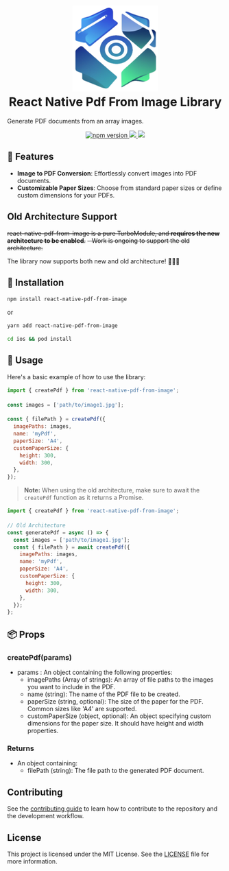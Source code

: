 <h1 align="center">
  <img width="200" height="200" src="./IMG/logo.png"/><br/>
  React Native Pdf From Image Library
</h1>

Generate PDF documents from an array images.

<p align="center">
  <a href="https://www.npmjs.com/package/react-native-pdf-from-image">
    <img alt="npm version" src="https://badge.fury.io/js/react-native-pdf-from-image.svg"/>
  </a>
  <a title='License' href="https://github.com/benjamineruvieru/react-native-pdf-from-image/blob/master/LICENSE" height="18">
    <img src='https://img.shields.io/badge/license-MIT-blue.svg' />
  </a>
  <a title='Tweet' href="https://twitter.com/intent/tweet?text=Check%20out%20this%20awesome%20React%20Native%20PDF%20from%20Image%20Library&url=https://github.com/benjamineruvieru/react-native-pdf-from-image&via=benjamin_eru&hashtags=react,reactnative,opensource,github,ux" height="18">
    <img src='https://img.shields.io/twitter/url/http/shields.io.svg?style=social' />
  </a>
</p>

## 🌟 Features

- **Image to PDF Conversion**: Effortlessly convert images into PDF documents.
- **Customizable Paper Sizes**: Choose from standard paper sizes or define custom dimensions for your PDFs.

## Old Architecture Support

~~react-native-pdf-from-image is a pure TurboModule, and **requires the new architecture to be enabled**.~~
~~- Work is ongoing to support the old architecture.~~

The library now supports both new and old architecture! 🎉🎉🎉

## 🚀 Installation

```sh
npm install react-native-pdf-from-image
```

or

```sh
yarn add react-native-pdf-from-image
```

```sh
cd ios && pod install
```

## 📖 Usage

Here's a basic example of how to use the library:

```js
import { createPdf } from 'react-native-pdf-from-image';

const images = ['path/to/image1.jpg'];

const { filePath } = createPdf({
  imagePaths: images,
  name: 'myPdf',
  paperSize: 'A4',
  customPaperSize: {
    height: 300,
    width: 300,
  },
});
```

> **Note:** When using the old architecture, make sure to await the `createPdf` function as it returns a Promise.

```js
import { createPdf } from 'react-native-pdf-from-image';

// Old Architecture
const generatePdf = async () => {
  const images = ['path/to/image1.jpg'];
  const { filePath } = await createPdf({
    imagePaths: images,
    name: 'myPdf',
    paperSize: 'A4',
    customPaperSize: {
      height: 300,
      width: 300,
    },
  });
};
```

## 📦 Props

### createPdf(params)

- params : An object containing the following properties:
  - imagePaths (Array of strings): An array of file paths to the images you want to include in the PDF.
  - name (string): The name of the PDF file to be created.
  - paperSize (string, optional): The size of the paper for the PDF. Common sizes like 'A4' are supported.
  - customPaperSize (object, optional): An object specifying custom dimensions for the paper size. It should have height and width properties.

### Returns

- An object containing:
  - filePath (string): The file path to the generated PDF document.

## Contributing

See the [contributing guide](CONTRIBUTING.md) to learn how to contribute to the repository and the development workflow.

## License

This project is licensed under the MIT License. See the [LICENSE](LICENSE) file for more information.

```

```
